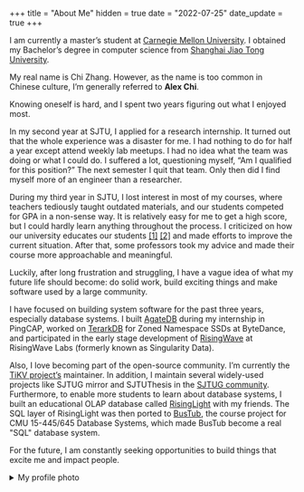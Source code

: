 +++
title = "About Me"
hidden = true
date = "2022-07-25"
date_update = true
+++

I am currently a master’s student at [Carnegie Mellon University][cmu]. I obtained my Bachelor’s degree in computer science from [Shanghai Jiao Tong University][sjtu].

[sjtu]: http://en.sjtu.edu.cn/
[cmu]: https://www.cs.cmu.edu/

My real name is Chi Zhang. However, as the name is too common in Chinese culture, I’m generally referred to **Alex Chi**.

Knowing oneself is hard, and I spent two years figuring out what I enjoyed most.

In my second year at SJTU, I applied for a research internship. It turned out that the whole experience was a disaster for me. I had nothing to do for half a year except attend weekly lab meetups. I had no idea what the team was doing or what I could do. I suffered a lot, questioning myself, “Am I qualified for this position?” The next semester I quit that team. Only then did I find myself more of an engineer than a researcher.

During my third year in SJTU, I lost interest in most of my courses, where teachers tediously taught outdated materials, and our students competed for GPA in a non-sense way. It is relatively easy for me to get a high score, but I could hardly learn anything throughout the process. I criticized on how our university educates our students [[1]](https://zhuanlan.zhihu.com/p/345269981) [[2]](https://survivesjtu.gitbook.io/survivesjtumanual/fu-lu/ben-ke-sheng-zhuan-ye-jie-shao-todo/cs-zi-jiu-zhi-bei) and made efforts to improve the current situation. After that, some professors took my advice and made their course more approachable and meaningful.

Luckily, after long frustration and struggling, I have a vague idea of what my future life should become: do solid work, build exciting things and make software used by a large community.

I have focused on building system software for the past three years, especially database systems. I built [AgateDB][agatedb] during my internship in PingCAP, worked on [TerarkDB][terarkdb] for Zoned Namespace SSDs at ByteDance, and participated in the early stage development of [RisingWave][risingwave] at RisingWave Labs (formerly known as Singularity Data).

[agatedb]: https://github.com/tikv/agatedb
[terarkdb]: https://github.com/bytedance/terarkdb

Also, I love becoming part of the open-source community. I’m currently the [TiKV project’s][tikv] maintainer. In addition, I maintain several widely-used projects like SJTUG mirror and SJTUThesis in the [SJTUG community][sjtug]. Furthermore, to enable more students to learn about database systems, I built an educational OLAP database called [RisingLight][risinglight] with my friends. The SQL layer of RisingLight was then ported to [BusTub](https://github.com/cmu-db/bustub), the course project for CMU 15-445/645 Database Systems, which made BusTub become a real "SQL" database system.

[tikv]: https://tikv.org
[sjtug]: https://github.com/sjtug
[risinglight]: https://github.com/risinglightdb/risinglight
[risingwave]: https://github.com/singularity-data/risingwave

For the future, I am constantly seeking opportunities to build things that excite me and impact people.

<details>
<summary>My profile photo</summary>

![Profile Photo](./profile.png)

*Shot with iPhone 13 Pro (Front Camera) at Sea World Culture and Arts Center, Shenzhen City, Guangdong Province, P.R. China*

</details>
